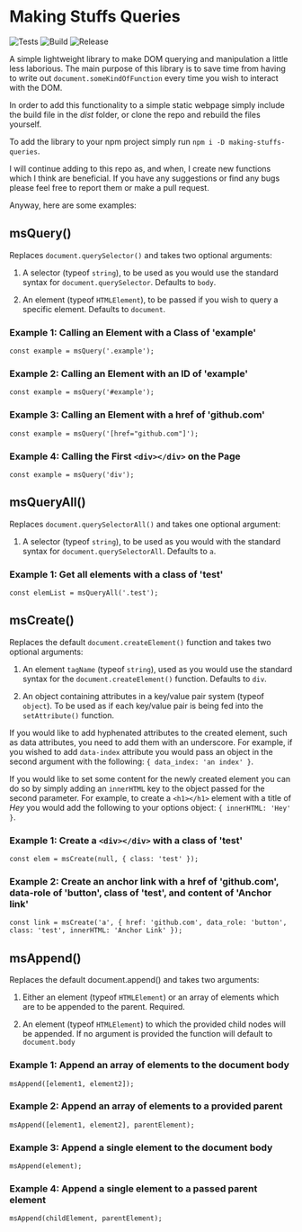 # Making Stuffs Queries

![Tests](https://github.com/makingstuffs/making-stuffs-queries/actions/workflows/tests.yml/badge.svg)
![Build](https://github.com/makingstuffs/making-stuffs-queries/actions/workflows/build.yml/badge.svg)
![Release](https://github.com/makingstuffs/making-stuffs-queries/actions/workflows/release.yml/badge.svg)

A simple lightweight library to make DOM querying and manipulation a little less laborious. The main purpose of this library is to save time from having to write out `document.someKindOfFunction` every time you wish to interact with the DOM.

In order to add this functionality to a simple static webpage simply include the build file in the _dist_ folder, or clone the repo and rebuild the files yourself.

To add the library to your npm project simply run `npm i -D making-stuffs-queries`.

I will continue adding to this repo as, and when, I create new functions which I think are beneficial. If you have any suggestions or find any bugs please feel free to report them or make a pull request.

Anyway, here are some examples:

## msQuery()

Replaces `document.querySelector()` and takes two optional arguments:

1. A selector (typeof `string`), to be used as you would use the standard syntax for `document.querySelector`. Defaults to `body`.

2. An element (typeof `HTMLElement`), to be passed if you wish to query a specific element. Defaults to `document`.

### Example 1: Calling an Element with a Class of 'example'

```
const example = msQuery('.example');
```

### Example 2: Calling an Element with an ID of 'example'

```
const example = msQuery('#example');
```

### Example 3: Calling an Element with a href of 'github.com'

```
const example = msQuery('[href="github.com"]');
```

### Example 4: Calling the First `<div></div>` on the Page

```
const example = msQuery('div');
```

## msQueryAll()

Replaces `document.querySelectorAll()` and takes one optional argument:

1. A selector (typeof `string`), to be used as you would with the standard syntax for `document.querySelectorAll`. Defaults to `a`.

### Example 1: Get all elements with a class of 'test'

```
const elemList = msQueryAll('.test');
```

## msCreate()

Replaces the default `document.createElement()` function and takes two optional arguments:

1. An element `tagName` (typeof `string`), used as you would use the standard syntax for the `document.createElement()` function. Defaults to `div`.

2. An object containing attributes in a key/value pair system (typeof `object`). To be used as if each key/value pair is being fed into the `setAttribute()` function.

If you would like to add hyphenated attributes to the created element, such as data attributes, you need to add them with an underscore. For example, if you wished to add `data-index` attribute you would pass an object in the second argument with the following: `{ data_index: 'an index' }`.

If you would like to set some content for the newly created element you can do so by simply adding an `innerHTML` key to the object passed for the second parameter. For example, to create a `<h1></h1>` element with a title of _Hey_ you would add the following to your options object: `{ innerHTML: 'Hey' }`.

### Example 1: Create a `<div></div>` with a class of 'test'

```
const elem = msCreate(null, { class: 'test' });
```

### Example 2: Create an anchor link with a href of 'github.com', data-role of 'button', class of 'test', and content of 'Anchor link'

```
const link = msCreate('a', { href: 'github.com', data_role: 'button', class: 'test', innerHTML: 'Anchor Link' });
```

## msAppend()

Replaces the default document.append() and takes two arguments:

1. Either an element (typeof `HTMLElement`) or an array of elements which are to be appended to the parent. Required.

2. An element (typeof `HTMLElement`) to which the provided child nodes will be appended. If no argument is provided the function will default to `document.body`

### Example 1: Append an array of elements to the document body

```
msAppend([element1, element2]);
```

### Example 2: Append an array of elements to a provided parent

```
msAppend([element1, element2], parentElement);
```

### Example 3: Append a single element to the document body

```
msAppend(element);
```

### Example 4: Append a single element to a passed parent element

```
msAppend(childElement, parentElement);
```
